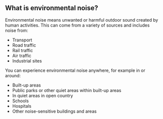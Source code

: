 ##  What is environmental noise?

Environmental noise means unwanted or harmful outdoor sound created by human
activities. This can come from a variety of sources and includes noise from:

  * Transport 
  * Road traffic 
  * Rail traffic 
  * Air traffic 
  * Industrial sites 

You can experience environmental noise anywhere, for example in or around:

  * Built-up areas 
  * Public parks or other quiet areas within built-up areas 
  * In quiet areas in open country 
  * Schools 
  * Hospitals 
  * Other noise-sensitive buildings and areas 

